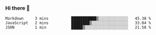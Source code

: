 ### Hi there 👋

<!--START_SECTION:waka-->
```text
Markdown     3 mins          ███████████▒░░░░░░░░░░░░░   45.38 % 
JavaScript   2 mins          ████████▒░░░░░░░░░░░░░░░░   33.04 % 
JSON         1 min           █████▒░░░░░░░░░░░░░░░░░░░   21.58 % 
```
<!--END_SECTION:waka-->

<!--
**edapm/edapm** is a ✨ _special_ ✨ repository because its `README.md` (this file) appears on your GitHub profile.

Here are some ideas to get you started:

- 🔭 I’m currently working on ...
- 🌱 I’m currently learning ...
- 👯 I’m looking to collaborate on ...
- 🤔 I’m looking for help with ...
- 💬 Ask me about ...
- 📫 How to reach me: ...
- 😄 Pronouns: ...
- ⚡ Fun fact: ...
-->
